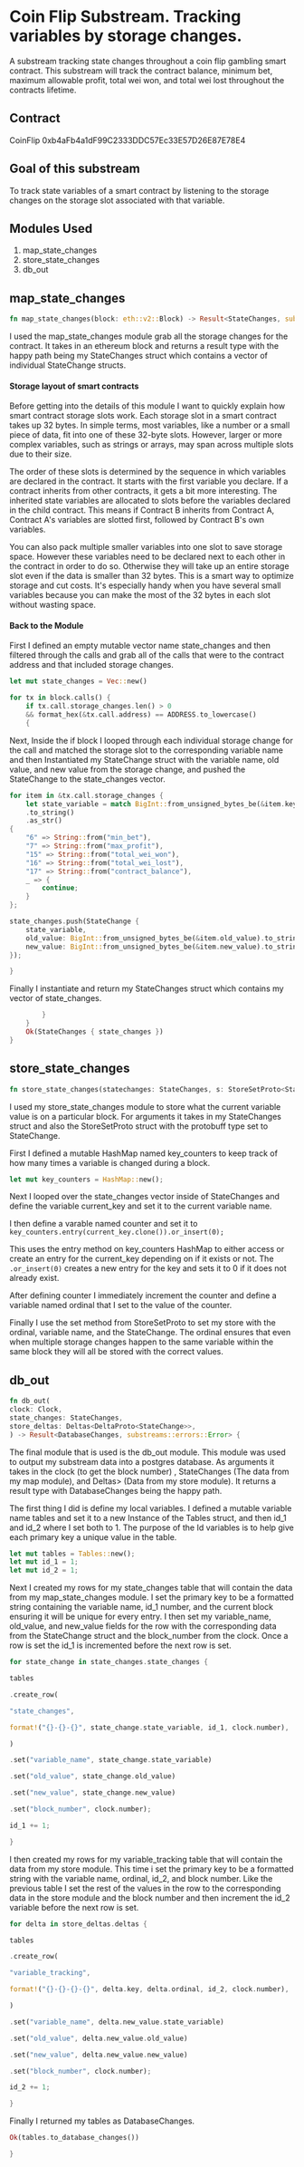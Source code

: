 # Coin Flip Substream. Tracking variables by storage changes.

A substream tracking state changes throughout a coin flip gambling smart contract. This substream will track the contract balance, minimum bet, maximum allowable profit, total wei won, and total wei lost throughout the contracts lifetime.

## Contract
CoinFlip
0xb4aFb4a1dF99C2333DDC57Ec33E57D26E87E78E4

## Goal of this substream
	
To track state variables of a smart contract by listening to the storage changes on the storage slot associated with that variable. 

## Modules Used
1. map_state_changes
2. store_state_changes
3. db_out

## map_state_changes

``` rust
fn map_state_changes(block: eth::v2::Block) -> Result<StateChanges, substreams::errors::Error>
```

I used the map_state_changes module grab all the storage changes for the contract. It takes in an ethereum block and returns a result type with the happy path being my StateChanges struct which contains a vector of individual StateChange structs.

#### Storage layout of smart contracts
Before getting into the details of this module I want to quickly explain how smart contract storage slots work. Each storage slot in a smart contract takes up 32 bytes. In simple terms, most variables, like a number or a small piece of data, fit into one of these 32-byte slots. However, larger or more complex variables, such as strings or arrays, may span across multiple slots due to their size. 

The order of these slots is determined by the sequence in which variables are declared in the contract. It starts with the first variable you declare. If a contract inherits from other contracts, it gets a bit more interesting. The inherited state variables are allocated to slots before the variables declared in the child contract. This means if Contract B inherits from Contract A, Contract A's variables are slotted first, followed by Contract B's own variables.

You can also pack multiple smaller variables into one slot to save storage space. However these variables need to be declared next to each other in the contract in order to do so. Otherwise they will take up an entire storage slot even if the data is smaller than 32 bytes. This is a smart way to optimize storage and cut costs. It's especially handy when you have several small variables because you can make the most of the 32 bytes in each slot without wasting space.

#### Back to the Module 
 First I defined an empty mutable vector name state_changes and then filtered through the calls and grab all of the calls that were to the contract address and that included storage changes.
``` rust
let mut state_changes = Vec::new()

for tx in block.calls() {
	if tx.call.storage_changes.len() > 0
	&& format_hex(&tx.call.address) == ADDRESS.to_lowercase()
	{
```

Next, Inside the if block I looped through each individual storage change for the call and matched the storage slot to the corresponding variable name and then Instantiated my StateChange struct with the variable name, old value, and new value from the storage change, and pushed the StateChange to the state_changes vector. 

``` rust
for item in &tx.call.storage_changes {
	let state_variable = match BigInt::from_unsigned_bytes_be(&item.key)
	.to_string()
	.as_str()
{
	"6" => String::from("min_bet"),
	"7" => String::from("max_profit"),
	"15" => String::from("total_wei_won"),
	"16" => String::from("total_wei_lost"),
	"17" => String::from("contract_balance"),
	_ => {
		continue;
	}
};

state_changes.push(StateChange {
	state_variable,
	old_value: BigInt::from_unsigned_bytes_be(&item.old_value).to_string(),
	new_value: BigInt::from_unsigned_bytes_be(&item.new_value).to_string(),
});

}
```

Finally I instantiate and return my StateChanges struct which contains my vector of state_changes.

``` rust
		}
	}
	Ok(StateChanges { state_changes })
}
```

## store_state_changes

``` rust
fn store_state_changes(statechanges: StateChanges, s: StoreSetProto<StateChange>) {
```

I used my store_state_changes module to store what the current variable value is on a particular block. For arguments it takes in my StateChanges struct and also the StoreSetProto struct with the protobuff type set to StateChange.

First I defined a mutable HashMap named key_counters to keep track of how many times a variable is changed during a block.

``` rust
let mut key_counters = HashMap::new();
```

Next I looped over the state_changes vector inside of StateChanges and define the variable current_key and set it to the current variable name.

I then define a varable named counter and set it to `key_counters.entry(current_key.clone()).or_insert(0);`

This uses the entry method on key_counters HashMap to either access or create an entry for the current_key depending on if it exists or not. The `.or_insert(0)` creates a new entry for the key and sets it to 0 if it does not already exist. 

After defining counter I immediately increment the counter and define a variable named ordinal that I set to the value of the counter. 

Finally I use the set method from StoreSetProto to set my store with the ordinal, variable name, and the StateChange. The ordinal ensures that even when multiple storage changes happen to the same variable within the same block they will all be stored with the correct values.

## db_out

``` rust
fn db_out(
clock: Clock,
state_changes: StateChanges,
store_deltas: Deltas<DeltaProto<StateChange>>,
) -> Result<DatabaseChanges, substreams::errors::Error> {
```

The final module that is used is the db_out module. This module was used to output my substream data into a postgres database.  As arguments it takes in the clock (to get the block number) , StateChanges (The data from my map module), and Deltas<DeltaProto><StateChange>> (Data from my store module). It returns a result type with DatabaseChanges being the happy path.

The first thing I did is define my local variables. I defined a mutable variable name tables and set it to a new Instance of the Tables struct, and then id_1 and id_2 where I set both to 1. The purpose of the Id variables is to help give each primary key a unique value in the table. 

``` rust
let mut tables = Tables::new();
let mut id_1 = 1;
let mut id_2 = 1;
```

Next I created my rows for my state_changes table that will contain the data from my map_state_changes module. I set the primary key to be a formatted string containing the variable name, id_1 number, and the current block ensuring it will be unique for every entry. I then set my variable_name, old_value, and new_value fields for the row with the corresponding data from the StateChange struct and the block_number from the clock.  Once a row is set the id_1 is incremented before the next row is set.

``` rust
for state_change in state_changes.state_changes {

tables

.create_row(

"state_changes",

format!("{}-{}-{}", state_change.state_variable, id_1, clock.number),

)

.set("variable_name", state_change.state_variable)

.set("old_value", state_change.old_value)

.set("new_value", state_change.new_value)

.set("block_number", clock.number);

id_1 += 1;

}
```
I then created my rows for my variable_tracking table that will contain the data from my store module. This time i set the primary key to be a formatted string with the variable name, ordinal, id_2, and block number. Like the previous table I set the rest of the values in the row to the corresponding data in the store module and the block number and then increment the id_2 variable before the next row is set. 

``` rust
for delta in store_deltas.deltas {

tables

.create_row(

"variable_tracking",

format!("{}-{}-{}-{}", delta.key, delta.ordinal, id_2, clock.number),

)

.set("variable_name", delta.new_value.state_variable)

.set("old_value", delta.new_value.old_value)

.set("new_value", delta.new_value.new_value)

.set("block_number", clock.number);

id_2 += 1;

}
```
Finally I returned my tables as DatabaseChanges.

``` rust
Ok(tables.to_database_changes())

}
```

